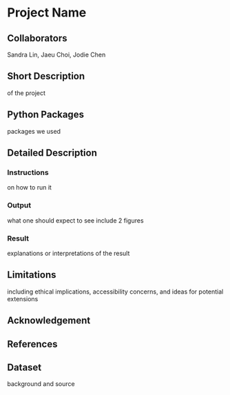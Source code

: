 # Project Name

## Collaborators
Sandra Lin, Jaeu Choi, Jodie Chen

## Short Description
of the project

## Python Packages
packages we used

## Detailed Description
### Instructions
on how to run it

### Output 
what one should expect to see
include 2 figures

### Result
explanations or interpretations of the result

## Limitations
including ethical implications, accessibility concerns, and ideas for potential extensions

## Acknowledgement

## References

## Dataset
background and source
